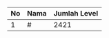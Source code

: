 | No | Nama            | Jumlah Level |
|----|-----------------|--------------|
| 1  | #    |    2421        |
